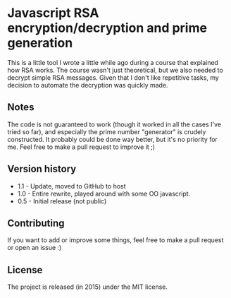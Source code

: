 # Javascript RSA encryption/decryption and prime generation

This is a little tool I wrote a little while ago during a course that explained how RSA works. The course wasn't just theoretical, but we also needed
 to decrypt simple RSA messages. Given that I don't like repetitive tasks, my decision to automate the decryption was quickly made. 
 
## Notes
 
The code is not guaranteed to work (though it worked in all the cases I've tried so far), and especially the prime number "generator" is crudely constructed. It
 probably could be done way better, but it's no priority for me. Feel free to make a pull request to improve it ;)
 
## Version history
 
* 1.1 - Update, moved to GitHub to host
* 1.0 - Entire rewrite, played around with some OO javascript.
* 0.5 - Initial release (not public)
 
## Contributing
 
If you want to add or improve some things, feel free to make a pull request or open an issue :)
 
## License
 
The project is released (in 2015) under the MIT license.
